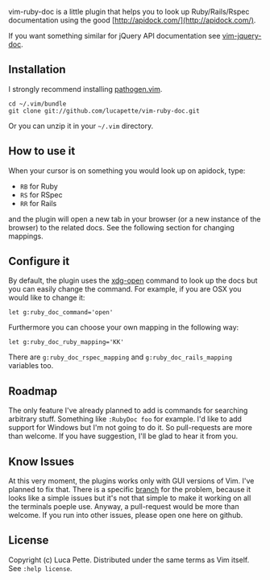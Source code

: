 vim-ruby-doc is a little plugin that helps you to look up Ruby/Rails/Rspec
documentation using the good [http://apidock.com/](http://apidock.com/).

If you want something similar for jQuery API documentation see
[vim-jquery-doc](http://github.com/lucapette/vim-jquery-doc).


Installation
------------

I strongly recommend installing [pathogen.vim](https://github.com/tpope/pathogen.vim).

    cd ~/.vim/bundle
    git clone git://github.com/lucapette/vim-ruby-doc.git

Or you can unzip it in your `~/.vim` directory.

How to use it
-------------

When your cursor is on something you would look up on apidock, type:

- `RB` for Ruby
- `RS` for RSpec
- `RR` for Rails

and the plugin will open a new tab in your browser (or a
new instance of the browser) to the related docs. See the following section
for changing mappings.

Configure it
------------

By default, the plugin uses the
[xdg-open](http://portland.freedesktop.org/xdg-utils-1.0/xdg-open.html)
command to look up the docs but you can easily change the command. For
example, if you are OSX you would like to change it:

    let g:ruby_doc_command='open'

Furthermore you can choose your own mapping in the following way:

    let g:ruby_doc_ruby_mapping='KK'

There are `g:ruby_doc_rspec_mapping` and `g:ruby_doc_rails_mapping` variables
too.

Roadmap
-------

The only feature I've already planned to add is commands for searching
arbitrary stuff. Something like `:RubyDoc foo` for example. I'd like to add
support for Windows but I'm not going to do it. So pull-requests are more than
welcome. If you have suggestion, I'll be glad to hear it from you.

Know Issues
-----------

At this very moment, the plugins works only with GUI versions of Vim. I've
planned to fix that. There is a specific
[branch](https://github.com/lucapette/vim-ruby-doc/tree/terminal-issue) for
the problem, because it looks like a simple issues but it's not that simple to
make it working on all the terminals poeple use. Anyway, a pull-request would
be more than welcome. If you run into other issues, please open one here on
github.

License
-------

Copyright (c) Luca Pette. Distributed under the same terms as Vim itself. See `:help license`.
